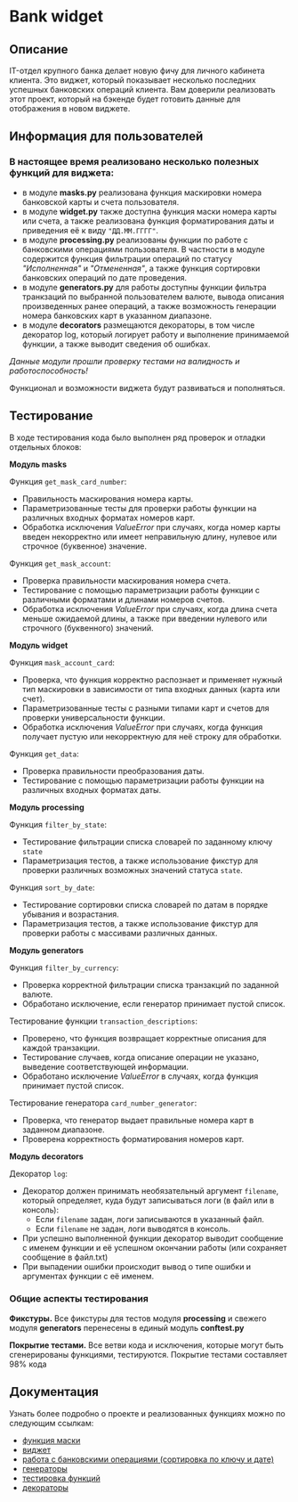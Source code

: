 # Bank widget

## Описание
IT-отдел крупного банка делает новую фичу для личного кабинета клиента. 
Это виджет, который показывает несколько последних успешных банковских операций клиента. 
Вам доверили реализовать этот проект, который на бэкенде будет готовить данные для отображения в новом виджете.

## Информация для пользователей
### В настоящее время реализовано несколько полезных функций для виджета:
+ в модуле **masks.py** реализована функция маскировки номера банковской карты и счета пользователя.
+ в модуле **widget.py** также доступна функция маски номера карты или счета, а также реализована функция форматирования даты и приведения её к виду `"ДД.ММ.ГГГГ"`.
+ в модуле **processing.py** реализованы функции по работе с банковскими операциями пользователя. В частности в модуле содержится функция фильтрации операций по статусу *"Исполненная"* и *"Отмененная"*, а также функция сортировки банковских операций по дате проведения.
+ в модуле **generators.py** для работы доступны функции фильтра транкзаций по выбранной пользователем валюте, вывода описания произведенных ранее операций, а также возможность генерации номера банковских карт в указанном диапазоне.
+ в модуле **decorators** размещаются декораторы, в том числе декоратор log, который логирует работу и выполнение принимаемой функции, а также выводит сведения об ошибках.

_Данные модули прошли проверку тестами на валидность и работоспособность!_

Функционал и возможности виджета будут развиваться и пополняться.

## Тестирование
В ходе тестирования кода было выполнен ряд проверок и отладки отдельных блоков:

**Модуль masks**  

Функция `get_mask_card_number`:
+ Правильность маскирования номера карты.
+ Параметризованные тесты для проверки работы функции на различных входных форматах номеров карт.
+ Обработка исключения _ValueError_ при случаях, когда номер карты введен некорректно или имеет неправильную длину, нулевое или строчное (буквенное) значение. 

Функция `get_mask_account`:
+ Проверка правильности маскирования номера счета.
+ Тестирование с помощью параметризации работы функции с различными форматами и длинами номеров счетов.
+ Обработка исключения _ValueError_ при случаях, когда длина счета меньше ожидаемой длины, а также при введении нулевого или строчного (буквенного) значений.

**Модуль widget**  

Функция `mask_account_card`:
+ Проверка, что функция корректно распознает и применяет нужный тип маскировки в зависимости от типа входных данных (карта или счет).
+ Параметризованные тесты с разными типами карт и счетов для проверки универсальности функции.
+ Обработка исключения _ValueError_ при случаях, когда функция получает пустую или некорректную для неё строку для обработки.

Функция `get_data`:
+ Проверка правильности преобразования даты.
+ Тестирование с помощью параметризации работы функции на различных входных форматах даты.

**Модуль processing**  

Функция `filter_by_state`:
+ Тестирование фильтрации списка словарей по заданному ключу `state`
+ Параметризация тестов, а также использование фикстур для проверки различных возможных значений статуса `state`.

Функция `sort_by_date`:
+ Тестирование сортировки списка словарей по датам в порядке убывания и возрастания.
+ Параметризация тестов, а также использование фикстур для проверки работы с массивами различных данных.

**Модуль generators**

Функция `filter_by_currency`:
+ Проверка корректной фильтрации списка транзакций по заданной валюте.
+ Обработано исключение, если генератор принимает пустой список.

Тестирование функции `transaction_descriptions`:
+ Проверено, что функция возвращает корректные описания для каждой транзакции.
+ Тестирование случаев, когда описание операции не указано, выведение соответствующей информации.
+ Обработано исключение _ValueError_ в случаях, когда функция принимает пустой список.

Тестирование генератора `card_number_generator`:
+ Проверка, что генератор выдает правильные номера карт в заданном диапазоне.
+ Проверена корректность форматирования номеров карт.

**Модуль decorators**

Декоратор `log`:
+ Декоратор должен принимать необязательный аргумент `filename`, который определяет, куда будут записываться логи (в файл или в консоль):
    - Если `filename` задан, логи записываются в указанный файл.
    - Если `filename` не задан, логи выводятся в консоль.
+ При успешно выполненной функции декоратор выводит сообщение с именем функции и её успешном окончании работы (или сохраняет сообщение в файл.txt)
+ При выпадении ошибки происходит вывод о типе ошибки и аргументах функции с её именем.

### Общие аспекты тестирования
**Фикстуры.** 
Все фикстуры для тестов модуля **processing** и свежего модуля **generators** перенесены в единый модуль **conftest.py**

**Покрытие тестами.** 
Все ветви кода и исключения, которые могут быть сгенерированы функциями, тестируются.
Покрытие тестами составляет 98% кода


## Документация
Узнать более подробно о проекте и реализованных функциях можно по следующим ссылкам:
- [функция маски](Homework_9.1.md)
- [виджет](Homework_9.2.md)
- [работа с банковскими операциями (сортировка по ключу и дате)](Homework_10.1.md)
- [генераторы](Homework_11.1.md)
- [тестировка функций](Homework_10.2.md)
- [декораторы](Homework_11.2.md)

